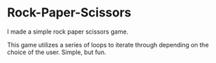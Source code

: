 # Rock-Paper-Scissors
I made a simple rock paper scissors game.

This game utilizes a series of loops to iterate through depending on the choice of the user. Simple, but fun.
